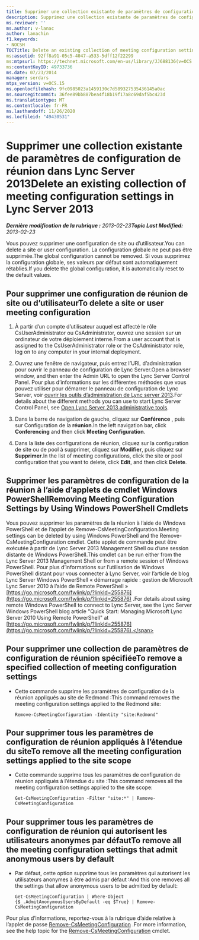 ```yaml
---
title: Supprimer une collection existante de paramètres de configuration de réunion
description: Supprimez une collection existante de paramètres de configuration de la réunion.
ms.reviewer: ''
ms.author: v-lanac
author: lanachin
f1.keywords:
- NOCSH
TOCTitle: Delete an existing collection of meeting configuration settings
ms:assetid: 92ff8a91-05c5-4047-a533-5dff12f22299
ms:mtpsurl: https://technet.microsoft.com/en-us/library/JJ688136(v=OCS.15)
ms:contentKeyID: 49733736
ms.date: 07/23/2014
manager: serdars
mtps_version: v=OCS.15
ms.openlocfilehash: 9fc0985023a1459130c7d589327535436145a0ac
ms.sourcegitcommit: 36fee89bb887bea4f18b19f17a8c69daf5bc423d
ms.translationtype: MT
ms.contentlocale: fr-FR
ms.lasthandoff: 11/26/2020
ms.locfileid: "49430531"
---
```

# <a name="delete-an-existing-collection-of-meeting-configuration-settings-in-lync-server-2013"></a><span data-ttu-id="7891c-103">Supprimer une collection existante de paramètres de configuration de réunion dans Lync Server 2013</span><span class="sxs-lookup"><span data-stu-id="7891c-103">Delete an existing collection of meeting configuration settings in Lync Server 2013</span></span>

<div data-xmlns="http://www.w3.org/1999/xhtml">

<div class="topic" data-xmlns="http://www.w3.org/1999/xhtml" data-msxsl="urn:schemas-microsoft-com:xslt" data-cs="https://msdn.microsoft.com/">

<div data-asp="https://msdn2.microsoft.com/asp">



</div>

<div id="mainSection">

<div id="mainBody"><span data-ttu-id="7891c-104">

<span> </span></span><span class="sxs-lookup"><span data-stu-id="7891c-104">

<span> </span></span></span>

<span data-ttu-id="7891c-105">_**Dernière modification de la rubrique :** 2013-02-23_</span><span class="sxs-lookup"><span data-stu-id="7891c-105">_**Topic Last Modified:** 2013-02-23_</span></span>

<span data-ttu-id="7891c-106">Vous pouvez supprimer une configuration de site ou d’utilisateur.</span><span class="sxs-lookup"><span data-stu-id="7891c-106">You can delete a site or user configuration.</span></span> <span data-ttu-id="7891c-107">La configuration globale ne peut pas être supprimée.</span><span class="sxs-lookup"><span data-stu-id="7891c-107">The global configuration cannot be removed.</span></span> <span data-ttu-id="7891c-108">Si vous supprimez la configuration globale, ses valeurs par défaut sont automatiquement rétablies.</span><span class="sxs-lookup"><span data-stu-id="7891c-108">If you delete the global configuration, it is automatically reset to the default values.</span></span>

<div>

## <a name="to-delete-a-site-or-user-meeting-configuration"></a><span data-ttu-id="7891c-109">Pour supprimer une configuration de réunion de site ou d’utilisateur</span><span class="sxs-lookup"><span data-stu-id="7891c-109">To delete a site or user meeting configuration</span></span>

1.  <span data-ttu-id="7891c-110">À partir d’un compte d’utilisateur auquel est affecté le rôle CsUserAdministrator ou CsAdministrator, ouvrez une session sur un ordinateur de votre déploiement interne.</span><span class="sxs-lookup"><span data-stu-id="7891c-110">From a user account that is assigned to the CsUserAdministrator role or the CsAdministrator role, log on to any computer in your internal deployment.</span></span>

2.  <span data-ttu-id="7891c-111">Ouvrez une fenêtre de navigateur, puis entrez l’URL d’administration pour ouvrir le panneau de configuration de Lync Server.</span><span class="sxs-lookup"><span data-stu-id="7891c-111">Open a browser window, and then enter the Admin URL to open the Lync Server Control Panel.</span></span> <span data-ttu-id="7891c-112">Pour plus d’informations sur les différentes méthodes que vous pouvez utiliser pour démarrer le panneau de configuration de Lync Server, voir [ouvrir les outils d’administration de Lync server 2013](lync-server-2013-open-lync-server-administrative-tools.md).</span><span class="sxs-lookup"><span data-stu-id="7891c-112">For details about the different methods you can use to start Lync Server Control Panel, see [Open Lync Server 2013 administrative tools](lync-server-2013-open-lync-server-administrative-tools.md).</span></span>

3.  <span data-ttu-id="7891c-113">Dans la barre de navigation de gauche, cliquez sur **Conférence** , puis sur Configuration de la **réunion**.</span><span class="sxs-lookup"><span data-stu-id="7891c-113">In the left navigation bar, click **Conferencing** and then click **Meeting Configuration**.</span></span>

4.  <span data-ttu-id="7891c-114">Dans la liste des configurations de réunion, cliquez sur la configuration de site ou de pool à supprimer, cliquez sur **Modifier**, puis cliquez sur **Supprimer**.</span><span class="sxs-lookup"><span data-stu-id="7891c-114">In the list of meeting configurations, click the site or pool configuration that you want to delete, click **Edit**, and then click **Delete**.</span></span>

</div>

<div>

## <a name="removing-meeting-configuration-settings-by-using-windows-powershell-cmdlets"></a><span data-ttu-id="7891c-115">Supprimer les paramètres de configuration de la réunion à l’aide d’applets de cmdlet Windows PowerShell</span><span class="sxs-lookup"><span data-stu-id="7891c-115">Removing Meeting Configuration Settings by Using Windows PowerShell Cmdlets</span></span>

<span data-ttu-id="7891c-116">Vous pouvez supprimer les paramètres de la réunion à l’aide de Windows PowerShell et de l’applet de Remove-CsMeetingConfiguration.</span><span class="sxs-lookup"><span data-stu-id="7891c-116">Meeting settings can be deleted by using Windows PowerShell and the Remove-CsMeetingConfiguration cmdlet.</span></span> <span data-ttu-id="7891c-117">Cette applet de commande peut être exécutée à partir de Lync Server 2013 Management Shell ou d’une session distante de Windows PowerShell.</span><span class="sxs-lookup"><span data-stu-id="7891c-117">This cmdlet can be run either from the Lync Server 2013 Management Shell or from a remote session of Windows PowerShell.</span></span> <span data-ttu-id="7891c-118">Pour plus d’informations sur l’utilisation de Windows PowerShell distant pour vous connecter à Lync Server, voir l’article de blog Lync Server Windows PowerShell « démarrage rapide : gestion de Microsoft Lync Server 2010 à l’aide de Remote PowerShell » [https://go.microsoft.com/fwlink/p/?linkId=255876](https://go.microsoft.com/fwlink/p/?linkid=255876) .</span><span class="sxs-lookup"><span data-stu-id="7891c-118">For details about using remote Windows PowerShell to connect to Lync Server, see the Lync Server Windows PowerShell blog article "Quick Start: Managing Microsoft Lync Server 2010 Using Remote PowerShell" at [https://go.microsoft.com/fwlink/p/?linkId=255876](https://go.microsoft.com/fwlink/p/?linkid=255876).</span></span>

<div>

## <a name="to-remove-a-specified-collection-of-meeting-configuration-settings"></a><span data-ttu-id="7891c-119">Pour supprimer une collection de paramètres de configuration de réunion spécifiée</span><span class="sxs-lookup"><span data-stu-id="7891c-119">To remove a specified collection of meeting configuration settings</span></span>

  - <span data-ttu-id="7891c-120">Cette commande supprime les paramètres de configuration de la réunion appliqués au site de Redmond :</span><span class="sxs-lookup"><span data-stu-id="7891c-120">This command removes the meeting configuration settings applied to the Redmond site:</span></span>
    
        Remove-CsMeetingConfiguration -Identity "site:Redmond"

</div>

<div>

## <a name="to-remove-all-the-meeting-configuration-settings-applied-to-the-site-scope"></a><span data-ttu-id="7891c-121">Pour supprimer tous les paramètres de configuration de réunion appliqués à l’étendue du site</span><span class="sxs-lookup"><span data-stu-id="7891c-121">To remove all the meeting configuration settings applied to the site scope</span></span>

  - <span data-ttu-id="7891c-122">Cette commande supprime tous les paramètres de configuration de réunion appliqués à l’étendue du site :</span><span class="sxs-lookup"><span data-stu-id="7891c-122">This command removes all the meeting configuration settings applied to the site scope:</span></span>
    
        Get-CsMeetingConfiguration -Filter "site:*" | Remove-CsMeetingConfiguration

</div>

<div>

## <a name="to-remove-all-the-meeting-configuration-settings-that-admit-anonymous-users-by-default"></a><span data-ttu-id="7891c-123">Pour supprimer tous les paramètres de configuration de réunion qui autorisent les utilisateurs anonymes par défaut</span><span class="sxs-lookup"><span data-stu-id="7891c-123">To remove all the meeting configuration settings that admit anonymous users by default</span></span>

  - <span data-ttu-id="7891c-124">Par défaut, cette option supprime tous les paramètres qui autorisent les utilisateurs anonymes à être admis par défaut :</span><span class="sxs-lookup"><span data-stu-id="7891c-124">And this one removes all the settings that allow anonymous users to be admitted by default:</span></span>
    
        Get-CsMeetingConfiguration | Where-Object {$_.AdmitAnonymousUsersByDefault -eq $True} | Remove-CsMeetingConfiguration

</div>

<span data-ttu-id="7891c-125">Pour plus d’informations, reportez-vous à la rubrique d’aide relative à l’applet de passe [Remove-CsMeetingConfiguration](https://technet.microsoft.com/library/Gg412775(v=OCS.15)) .</span><span class="sxs-lookup"><span data-stu-id="7891c-125">For more information, see the help topic for the [Remove-CsMeetingConfiguration](https://technet.microsoft.com/library/Gg412775(v=OCS.15)) cmdlet.</span></span>

<span data-ttu-id="7891c-126"></div>

</div>

<span> </span>

</div>

</div>

</span><span class="sxs-lookup"><span data-stu-id="7891c-126"></div>

</div>

<span> </span>

</div>

</div>

</span></span></div>

